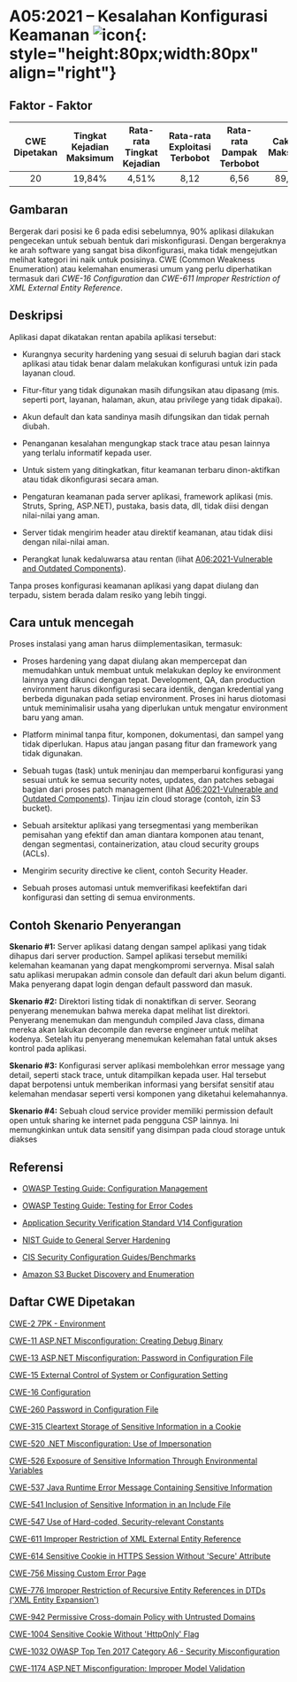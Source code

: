 # A05:2021 – Kesalahan Konfigurasi Keamanan    ![icon](assets/TOP_10_Icons_Final_Security_Misconfiguration.png){: style="height:80px;width:80px" align="right"}

## Faktor - Faktor

| CWE Dipetakan | Tingkat Kejadian Maksimum | Rata-rata Tingkat Kejadian | Rata-rata Exploitasi Terbobot | Rata-rata Dampak Terbobot | Cakupan Maksimum | Rata-rata Cakupan | Total Kejadian | Total CVE |
|:-------------:|:--------------------:|:--------------------:|:--------------:|:--------------:|:----------------------:|:---------------------:|:-------------------:|:------------:|
| 20          | 19,84%             | 4,51%              | 8,12                 | 6,56                | 89,58%       | 44,84%       | 208.387           | 789        |

## Gambaran

Bergerak dari posisi ke 6 pada edisi sebelumnya, 90% aplikasi dilakukan pengecekan untuk sebuah bentuk dari miskonfigurasi. Dengan bergeraknya ke arah software yang sangat bisa dikonfigurasi, maka tidak mengejutkan melihat kategori ini naik untuk posisinya. CWE (Common Weakness Enumeration) atau kelemahan enumerasi umum yang perlu diperhatikan termasuk dari *CWE-16 Configuration* dan *CWE-611 Improper Restriction of XML External Entity Reference*.

## Deskripsi

Aplikasi dapat dikatakan rentan apabila aplikasi tersebut:

- Kurangnya security hardening yang sesuai di seluruh bagian dari stack 
  aplikasi atau tidak benar dalam melakukan konfigurasi untuk izin pada 
  layanan cloud.

- Fitur-fitur yang tidak digunakan masih difungsikan atau dipasang (mis. 
  seperti port, layanan, halaman, akun, atau privilege yang tidak dipakai).

- Akun default dan kata sandinya masih difungsikan dan tidak pernah diubah.

- Penanganan kesalahan mengungkap stack trace atau pesan lainnya yang 
  terlalu informatif kepada user.

- Untuk sistem yang ditingkatkan, fitur keamanan terbaru dinon-aktifkan atau 
  tidak dikonfigurasi secara aman.

- Pengaturan keamanan pada server aplikasi, framework aplikasi (mis. Struts, 
  Spring, ASP.NET), pustaka, basis data, dll, tidak diisi dengan nilai-nilai
  yang aman.

- Server tidak mengirim header atau direktif keamanan, atau tidak diisi 
  dengan nilai-nilai aman.

- Perangkat lunak kedaluwarsa atau rentan (lihat [A06:2021-Vulnerable and 
  Outdated Components](A06_2021-Vulnerable_and_Outdated_Components.id.md)).


Tanpa proses konfigurasi keamanan aplikasi yang dapat diulang dan terpadu, 
sistem berada dalam resiko yang lebih tinggi.

## Cara untuk mencegah

Proses instalasi yang aman harus diimplementasikan, termasuk:

- Proses hardening yang dapat diulang akan mempercepat dan memudahkan untuk membuat untuk melakukan deploy ke environment lainnya yang dikunci dengan tepat. Development, QA, dan production environment harus dikonfigurasi secara identik, dengan kredential yang berbeda digunakan pada setiap environment. Proses ini harus diotomasi untuk meminimalisir usaha yang diperlukan untuk mengatur environment baru yang aman.

- Platform minimal tanpa fitur, komponen, dokumentasi, dan sampel yang tidak diperlukan. Hapus atau jangan pasang fitur dan framework yang tidak digunakan.

- Sebuah tugas (task) untuk meninjau dan memperbarui konfigurasi yang sesuai untuk ke semua security notes, updates, dan patches sebagai bagian dari proses patch management (lihat [A06:2021-Vulnerable and Outdated Components](A06_2021-Vulnerable_and_Outdated_Components.id.md)). Tinjau izin cloud storage (contoh, izin S3 bucket).

- Sebuah arsitektur aplikasi yang tersegmentasi yang memberikan pemisahan yang efektif dan aman diantara komponen atau tenant, dengan segmentasi, containerization, atau cloud security groups (ACLs).

- Mengirim security directive ke client, contoh Security Header.

- Sebuah proses automasi untuk memverifikasi keefektifan dari konfigurasi dan setting di semua environments.

## Contoh Skenario Penyerangan

**Skenario #1:** Server aplikasi datang dengan sampel aplikasi yang tidak dihapus dari server production. Sampel aplikasi tersebut memiliki kelemahan keamanan yang dapat mengkompromi servernya. Misal salah satu aplikasi merupakan admin console dan default dari akun belum diganti. Maka penyerang dapat login dengan default password dan masuk.

**Skenario #2:** Direktori listing tidak di nonaktifkan di server. Seorang penyerang menemukan bahwa mereka dapat melihat list direktori. Penyerang menemukan dan mengunduh compiled Java class, dimana mereka akan lakukan decompile dan reverse engineer untuk melihat kodenya. Setelah itu penyerang menemukan kelemahan fatal untuk akses kontrol pada aplikasi.

**Skenario #3:** Konfigurasi server aplikasi membolehkan error message yang detail, seperti stack trace, untuk ditampilkan kepada user. Hal tersebut dapat berpotensi untuk memberikan informasi yang bersifat sensitif atau kelemahan mendasar seperti versi komponen yang diketahui kelemahannya.

**Skenario #4:** Sebuah cloud service provider memiliki permission default open untuk sharing ke internet pada pengguna CSP lainnya. Ini memungkinkan untuk data sensitif yang disimpan pada cloud storage untuk diakses

## Referensi

-   [OWASP Testing Guide: Configuration
    Management](https://owasp.org/www-project-web-security-testing-guide/latest/4-Web_Application_Security_Testing/02-Configuration_and_Deployment_Management_Testing/README)

-   [OWASP Testing Guide: Testing for Error Codes](https://owasp.org/www-project-web-security-testing-guide/stable/4-Web_Application_Security_Testing/08-Testing_for_Error_Handling/01-Testing_For_Improper_Error_Handling)

-   [Application Security Verification Standard V14 Configuration](https://github.com/OWASP/ASVS/blob/master/4.0/en/0x22-V14-Config.md)

-   [NIST Guide to General Server
    Hardening](https://csrc.nist.gov/publications/detail/sp/800-123/final)

-   [CIS Security Configuration
    Guides/Benchmarks](https://www.cisecurity.org/cis-benchmarks/)

-   [Amazon S3 Bucket Discovery and
    Enumeration](https://blog.websecurify.com/2017/10/aws-s3-bucket-discovery.html)

## Daftar CWE Dipetakan

[CWE-2 7PK - Environment](https://cwe.mitre.org/data/definitions/2.html)

[CWE-11 ASP.NET Misconfiguration: Creating Debug Binary](https://cwe.mitre.org/data/definitions/11.html)

[CWE-13 ASP.NET Misconfiguration: Password in Configuration File](https://cwe.mitre.org/data/definitions/13.html)

[CWE-15 External Control of System or Configuration Setting](https://cwe.mitre.org/data/definitions/15.html)

[CWE-16 Configuration](https://cwe.mitre.org/data/definitions/16.html)

[CWE-260 Password in Configuration File](https://cwe.mitre.org/data/definitions/260.html)

[CWE-315 Cleartext Storage of Sensitive Information in a Cookie](https://cwe.mitre.org/data/definitions/315.html)

[CWE-520 .NET Misconfiguration: Use of Impersonation](https://cwe.mitre.org/data/definitions/520.html)

[CWE-526 Exposure of Sensitive Information Through Environmental Variables](https://cwe.mitre.org/data/definitions/526.html)

[CWE-537 Java Runtime Error Message Containing Sensitive Information](https://cwe.mitre.org/data/definitions/537.html)

[CWE-541 Inclusion of Sensitive Information in an Include File](https://cwe.mitre.org/data/definitions/541.html)

[CWE-547 Use of Hard-coded, Security-relevant Constants](https://cwe.mitre.org/data/definitions/547.html)

[CWE-611 Improper Restriction of XML External Entity Reference](https://cwe.mitre.org/data/definitions/611.html)

[CWE-614 Sensitive Cookie in HTTPS Session Without 'Secure' Attribute](https://cwe.mitre.org/data/definitions/614.html)

[CWE-756 Missing Custom Error Page](https://cwe.mitre.org/data/definitions/756.html)

[CWE-776 Improper Restriction of Recursive Entity References in DTDs ('XML Entity Expansion')](https://cwe.mitre.org/data/definitions/776.html)

[CWE-942 Permissive Cross-domain Policy with Untrusted Domains](https://cwe.mitre.org/data/definitions/942.html)

[CWE-1004 Sensitive Cookie Without 'HttpOnly' Flag](https://cwe.mitre.org/data/definitions/1004.html)

[CWE-1032 OWASP Top Ten 2017 Category A6 - Security Misconfiguration](https://cwe.mitre.org/data/definitions/1032.html)

[CWE-1174 ASP.NET Misconfiguration: Improper Model Validation](https://cwe.mitre.org/data/definitions/1174.html)

